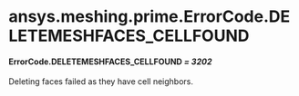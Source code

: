 # ansys.meshing.prime.ErrorCode.DELETEMESHFACES_CELLFOUND



#### ErrorCode.DELETEMESHFACES_CELLFOUND *= 3202*

Deleting faces failed as they have cell neighbors.

<!-- !! processed by numpydoc !! -->
